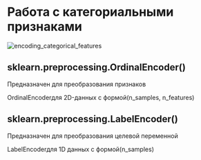 # Работа с категориальными признаками
![encoding_categorical_features](/images/encoding_categorical_features.jpg)
## sklearn.preprocessing.OrdinalEncoder()
Предназначен для преобразования признаков

OrdinalEncoderдля 2D-данных с формой(n_samples, n_features)

## sklearn.preprocessing.LabelEncoder()
Предназначен для преобразования целевой переменной

LabelEncoderдля 1D данных с формой(n_samples)

